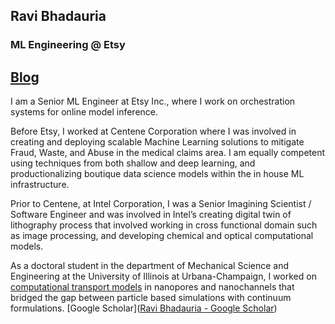 ## Ravi Bhadauria
### ML Engineering @ Etsy

## [Blog](blog/table_of_contents.md)

I am a Senior ML Engineer at Etsy Inc., where I work on orchestration systems for online model inference.

Before Etsy, I worked at Centene Corporation where I was  involved in creating and deploying scalable Machine Learning solutions to mitigate Fraud, Waste, and Abuse in the medical claims area. I am equally competent using techniques from both shallow and deep learning, and productionalizing boutique data science models within the in house ML infrastructure.

Prior to Centene, at Intel Corporation, I was a Senior Imagining Scientist / Software Engineer and was involved in Intel’s creating digital twin of lithography process that involved working in cross functional domain such as image processing, and developing chemical and optical computational models.

As a doctoral student in the department of Mechanical Science and Engineering at the University of Illinois at Urbana-Champaign, I worked on [computational transport models](phdwork/research.md) in nanopores and nanochannels that bridged the gap between particle based simulations with continuum formulations. [Google Scholar]([‪Ravi Bhadauria‬ - ‪Google Scholar‬](https://scholar.google.com/citations?user=v7wZ9hsAAAAJ&hl=en))